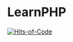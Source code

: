 # LearnPHP

[![Hits-of-Code](https://hitsofcode.com/github/linusjf/LearnPHP?branch=main)](https://hitsofcode.com/github/linusjf/LearnPHP/view?branch=main)

